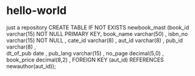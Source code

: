 # hello-world
just a repository
CREATE TABLE IF NOT EXISTS newbook_mast 
(book_id varchar(15) NOT NULL PRIMARY KEY,
book_name varchar(50)  ,
isbn_no varchar(15)  NOT NULL  ,
cate_id varchar(8)  , 
aut_id varchar(8) , 
pub_id varchar(8) ,          
dt_of_pub date ,
pub_lang varchar(15) ,
no_page decimal(5,0) ,         
book_price decimal(8,2) ,
FOREIGN KEY (aut_id) REFERENCES newauthor(aut_id));

